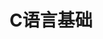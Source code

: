 ---
lang: zh-CN
title: C语言基础
titleTemplate: 数据结构需要掌握的C语言基础
description: 学好C语言，走遍天下都不怕
aside: left
lastUpdated: true
sidebar: false
footer: false
prev:
  text: '公式|高数公式'
  link: '/study/math/Advanced_Mathematics/高数公式'
next:
  text: '第二篇|极限'
  link: '/study/math/Advanced_Mathematics/极限'  
---